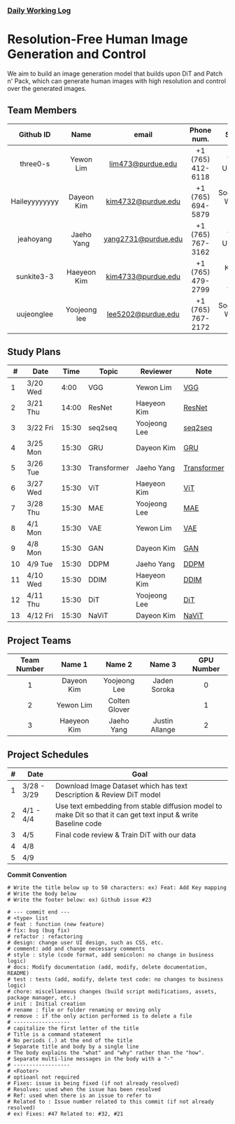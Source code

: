 
### [Daily Working Log](https://github.com/three0-s/huchudle/blob/feature/haeyeon/logs/master.md) 

# Resolution-Free Human Image Generation and Control
We aim to build an image generation model that builds upon DiT and Patch n' Pack, which can generate human images with high resolution and control over the generated images. 


## Team Members
| Github ID | Name | email  | Phone num.  | School. | Role | 
|:--------: |:----:|:--------:|:---------:|:----:| :----:|
| three0-s  | Yewon Lim | lim473@purdue.edu | +1 (765) 412-6118 | Yonsei Univ. C.S.| Director |
| Haileyyyyyyyy | Dayeon Kim  | kim4732@purdue.edu | +1 (765) 694-5879 | Sookmyung W. Univ. S.C. | Planning Leader |
| jeahoyang | Jaeho Yang | yang2731@purdue.edu | +1 (765) 767-3162 |  Yonsei Univ. C.E. | Testing Leader |
| sunkite3-3 | Haeyeon Kim | kim4733@purdue.edu | +1 (765) 479-2799 |  Kyonggi Univ. AI.C.E.  | Documentation Leader |
| uujeonglee | Yoojeong lee | lee5202@purdue.edu | +1 (765) 767-2172 | Sookmyung W. Univ. IT.E. | QA Leader |


## Study Plans
| #   | Date    | Time | Topic            | Reviewer     | Note                                    |
|-----|---------|------|------------------|--------------|-----------------------------------------|
| 1   | 3/20 Wed| 4:00 | VGG          | Yewon Lim    | [VGG](#note1)               |
| 2   | 3/21 Thu| 14:00 | ResNet           | Haeyeon Kim   | [ResNet](https://github.com/three0-s/huchudle/blob/develop/logs/notes/ResNet.pdf)               |
| 3   | 3/22 Fri| 15:30 | seq2seq          | Yoojeong Lee   | [seq2seq](https://github.com/three0-s/huchudle/blob/develop/logs/notes/seq2seq.pdf)               |
| 4   | 3/25 Mon| 15:30 | GRU | Dayeon Kim  | [GRU](https://github.com/three0-s/huchudle/blob/develop/logs/notes/GRU.pdf)               |
| 5   | 3/26 Tue| 13:30 | Transformer        | Jaeho Yang | [Transformer](https://github.com/three0-s/huchudle/blob/develop/logs/notes/Transformer.pdf)               |
| 6   | 3/27 Wed| 15:30 | ViT       | Haeyeon Kim | [ViT](https://github.com/three0-s/huchudle/blob/develop/logs/notes/ViT.pdf)        
| 7   | 3/28 Thu| 15:30 |  MAE         | Yoojeong Lee | [MAE ](#note5)        |
| 8   | 4/1 Mon| 15:30 | VAE         | Yewon Lim  | [VAE ](https://github.com/three0-s/huchudle/blob/develop/logs/notes/VAE.pdf)               |
| 9   | 4/8 Mon| 15:30 | GAN         | Dayeon Kim  | [GAN](#note6)               |
| 10   | 4/9 Tue| 15:30 | DDPM       | Jaeho Yang   | [DDPM](#note7)               |
| 11   | 4/10 Wed| 15:30 | DDIM      | Haeyeon Kim  | [DDIM](#note8)               | 
| 12   | 4/11 Thu| 15:30 | DiT      | Yoojeong Lee  | [DiT](#note8)               | 
| 13 | 4/12 Fri| 15:30 | NaViT      | Dayeon Kim  | [NaViT](#note8)               | 


## Project Teams
| Team Number | Name 1 | Name 2  | Name 3  | GPU Number |
|:--------: |:----:|:--------:|:---------:|:---------:|
| 1 | Dayeon Kim | Yoojeong Lee | Jaden Soroka | 0|
| 2 | Yewon Lim | Colten Glover |  | 1|
| 3 | Haeyeon Kim | Jaeho Yang | Justin Allange | 2|


## Project Schedules
| #   | Date    | Goal | 
|-----|---------|------|
| 1   | 3/28 - 3/29 | Download Image Dataset which has text Description & Review DiT model  |
| 2   | 4/1 - 4/4 | Use text embedding from stable diffusion model to make Dit so that it can get text input & write Baseline code  |
| 3   | 4/5 | Final code review & Train DiT with our data |
| 4   | 4/8 |  |
| 5   | 4/9 |  |

**Commit Convention**

```
# Write the title below up to 50 characters: ex) Feat: Add Key mapping  
# Write the body below  
# Write the footer below: ex) Github issue #23  

# --- commit end ---  
# <type> list
# feat : function (new feature)  
# fix: bug (bug fix)  
# refactor : refactoring  
# design: change user UI design, such as CSS, etc.  
# comment: add and change necessary comments  
# style : style (code format, add semicolon: no change in business logic)  
# docs: Modify documentation (add, modify, delete documentation, README)  
# test : tests (add, modify, delete test code: no changes to business logic)  
# chore: miscellaneous changes (build script modifications, assets, package manager, etc.)  
# init : Initial creation  
# rename : file or folder renaming or moving only  
# remove : if the only action performed is to delete a file  
# ------------------  
# capitalize the first letter of the title  
# Title is a command statement  
# No periods (.) at the end of the title  
# Separate title and body by a single line  
# The body explains the "what" and "why" rather than the "how".  
# Separate multi-line messages in the body with a "-"  
# ------------------  
# <Footer>  
# optioanl not required  
# Fixes: issue is being fixed (if not already resolved)  
# Resolves: used when the issue has been resolved  
# Ref: used when there is an issue to refer to  
# Related to : Issue number related to this commit (if not already resolved)  
# ex) Fixes: #47 Related to: #32, #21 

```

